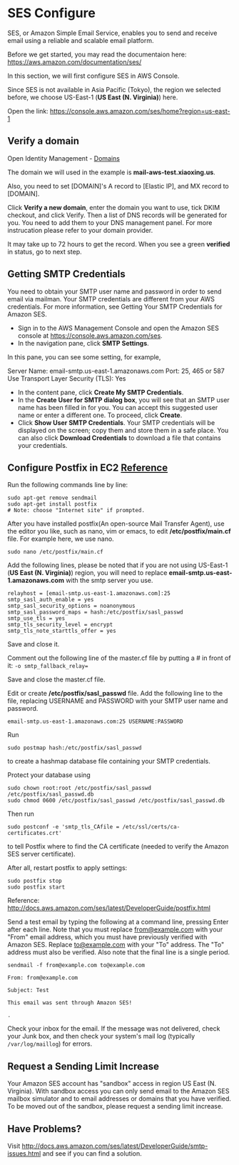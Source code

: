 # SES Configure

SES, or Amazon Simple Email Service, enables you to send and receive email using a reliable and scalable email platform. 

Before we get started, you may read the documentaion here: https://aws.amazon.com/documentation/ses/

In this section, we will first configure SES in AWS Console.

Since SES is not available in Asia Pacific (Tokyo), the region we selected before, we choose US-East-1 (**US East (N. Virginia)**) here.

Open the link: https://console.aws.amazon.com/ses/home?region=us-east-1

## Verify a domain

Open Identity Management - [Domains](https://console.aws.amazon.com/ses/home?region=us-east-1#verified-senders-domain:)

The domain we will used in the example is **mail-aws-test.xiaoxing.us**.

Also, you need to set [DOMAIN]'s A record to [Elastic IP], and MX record to [DOMAIN].

Click **Verify a new domain**, enter the domain you want to use, tick DKIM checkout, and click Verify. Then a list of DNS records will be generated for you. You need to add them to your DNS management panel. For more instrucation please refer to your domain provider.

It may take up to 72 hours to get the record. When you see a green **verified** in status, go to next step.

## Getting SMTP Credentials

You need to obtain your SMTP user name and password in order to send email via mailman. Your SMTP credentials are different from your AWS credentials. For more information, see Getting Your SMTP Credentials for Amazon SES.

- Sign in to the AWS Management Console and open the Amazon SES console at https://console.aws.amazon.com/ses.
- In the navigation pane, click **SMTP Settings**.

In this pane, you can see some setting, for example,

  Server Name:	email-smtp.us-east-1.amazonaws.com
  Port:	25, 465 or 587
  Use Transport Layer Security (TLS):	Yes

- In the content pane, click **Create My SMTP Credentials**.
- In the **Create User for SMTP dialog box**, you will see that an SMTP user name has been filled in for you. You can accept this suggested user name or enter a different one. To proceed, click **Create**.
- Click **Show User SMTP Credentials**. Your SMTP credentials will be displayed on the screen; copy them and store them in a safe place. You can also click **Download Credentials** to download a file that contains your credentials.

<!-- ## Setting MAIL FROM Domain (Optional)

By default, messages that you send through Amazon SES use amazonses.com (or a subdomain of that) as the MAIL FROM domain. Sender Policy Framework (SPF) authentication successfully validates these messages because the default MAIL FROM domain matches the sending mail server. It is enough for most users. But if you want to set it as your domain, follow the step.

Open https://console.aws.amazon.com/ses/home?region=us-east-1#verified-sender-details:domain:[Domain Verified Before]

Replace [Domain Verified Before] with your domain. Scroll down, expand **MAIL FROM Domain**.

In the **Set MAIL FROM Domain** dialog box, type the name of the MAIL FROM domain that you want to use. Note that this must be a subdomain of the verified domain.

Then, you should publish the DNS records as required in the pop up window.

For more information, please click http://docs.aws.amazon.com/ses/latest/DeveloperGuide/mail-from-set.html -->

## Configure Postfix in EC2 [Reference](http://docs.aws.amazon.com/ses/latest/DeveloperGuide/postfix.html)

Run the following commands line by line:

    sudo apt-get remove sendmail
    sudo apt-get install postfix
    # Note: choose "Internet site" if prompted.

After you have installed postfix(An open-source Mail Transfer Agent), use the editor you like, such as nano, vim or emacs, to edit **/etc/postfix/main.cf** file. For example here, we use nano.

    sudo nano /etc/postfix/main.cf 

Add the following lines, please be noted that if you are not using US-East-1 (**US East (N. Virginia)**) region, you will need to replace **email-smtp.us-east-1.amazonaws.com** with the smtp server you use.

    relayhost = [email-smtp.us-east-1.amazonaws.com]:25
    smtp_sasl_auth_enable = yes
    smtp_sasl_security_options = noanonymous
    smtp_sasl_password_maps = hash:/etc/postfix/sasl_passwd
    smtp_use_tls = yes
    smtp_tls_security_level = encrypt
    smtp_tls_note_starttls_offer = yes

Save and close it.


<!-- Update `/etc/postfix/master.cf`

    relay-smtps  unix  -       -       n       -       -       smtp
    # Client-side SMTPS requires "encrypt" or stronger.
        -o smtp_tls_security_level=encrypt
        -o smtp_tls_wrappermode=yes -->

Comment out the following line of the master.cf file by putting a # in front of it: `-o smtp_fallback_relay=`

Save and close the master.cf file.

<!-- Run 

    sudo /etc/init.d/postfix reload -->
    
Edit or create **/etc/postfix/sasl_passwd** file. Add the following line to the file, replacing USERNAME and PASSWORD with your SMTP user name and password.

    email-smtp.us-east-1.amazonaws.com:25 USERNAME:PASSWORD

Run

    sudo postmap hash:/etc/postfix/sasl_passwd

to create a hashmap database file containing your SMTP credentials.

Protect your database using

    sudo chown root:root /etc/postfix/sasl_passwd /etc/postfix/sasl_passwd.db
    sudo chmod 0600 /etc/postfix/sasl_passwd /etc/postfix/sasl_passwd.db
    
Then run

    sudo postconf -e 'smtp_tls_CAfile = /etc/ssl/certs/ca-certificates.crt'

to tell Postfix where to find the CA certificate (needed to verify the Amazon SES server certificate).

After all, restart postfix to apply settings:

    sudo postfix stop
    sudo postfix start

Reference: http://docs.aws.amazon.com/ses/latest/DeveloperGuide/postfix.html

Send a test email by typing the following at a command line, pressing Enter after each line. Note that you must replace from@example.com with your "From" email address, which you must have previously verified with Amazon SES. Replace to@example.com with your "To" address. The "To" address must also be verified. Also note that the final line is a single period.

    sendmail -f from@example.com to@example.com

    From: from@example.com

    Subject: Test

    This email was sent through Amazon SES!

    .

Check your inbox for the email. If the message was not delivered, check your Junk box, and then check your system's mail log (typically `/var/log/maillog`) for errors.

## Request a Sending Limit Increase

Your Amazon SES account has "sandbox" access in region US East (N. Virginia). With sandbox access you can only send email to the Amazon SES mailbox simulator and to email addresses or domains that you have verified. To be moved out of the sandbox, please request a sending limit increase. 

## Have Problems?

Visit http://docs.aws.amazon.com/ses/latest/DeveloperGuide/smtp-issues.html and see if you can find a solution.
